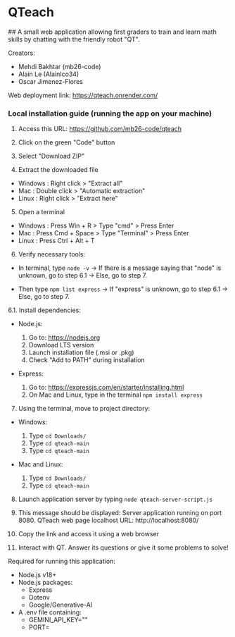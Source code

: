 # QTeach
## A small web application allowing first graders to train and learn math skills by chatting with the friendly robot "QT".

Creators: 
- Mehdi Bakhtar (mb26-code)
- Alain Le (AlainIco34)
- Oscar Jimenez-Flores

Web deployment link: https://qteach.onrender.com/

### Local installation guide (running the app on your machine)

1. Access this URL: https://github.com/mb26-code/qteach

2. Click on the green "Code" button

3. Select "Download ZIP"

4. Extract the downloaded file
  - Windows : Right click > "Extract all"
  - Mac : Double click > "Automatic extraction"
  - Linux : Right click > "Extract here"

5. Open a terminal
  - Windows : Press Win + R > Type "cmd" > Press Enter
  - Mac : Press Cmd + Space > Type "Terminal" > Press Enter
  - Linux : Press Ctrl + Alt + T

6. Verify necessary tools:
  - In terminal, type `node -v`
   -> If there is a message saying that "node" is unknown, go to step 6.1
   -> Else, go to step 7.

  - Then type `npm list express`
   -> If "express" is unknown, go to step 6.1
   -> Else, go to step 7.

6.1. Install dependencies:
  - Node.js:
    1. Go to: https://nodejs.org
    2. Download LTS version
    3. Launch installation file (.msi or .pkg)
    4. Check "Add to PATH" during installation

  - Express:
    1. Go to: https://expressjs.com/en/starter/installing.html
    2. On Mac and Linux, type in the terminal `npm install express`

7. Using the terminal, move to project directory:
  - Windows:
      1. Type `cd Downloads/`
      2. Type `cd qteach-main`
      3. Type `cd qteach-main`

  - Mac and Linux:
      1. Type `cd Downloads/`
      2. Type `cd qteach-main`

8. Launch application server by typing `node qteach-server-script.js`

9. This message should be displayed:
  Server application running on port 8080.
  QTeach web page localhost URL: http://localhost:8080/

10. Copy the link and access it using a web browser
  
11. Interact with QT. Answer its questions or give it some problems to solve!



Required for running this application:
- Node.js v18+
- Node.js packages:
  - Express
  - Dotenv
  - Google/Generative-AI
- A .env file containing:
  - GEMINI_API_KEY="<your key here>"
  - PORT=<your server port here>
